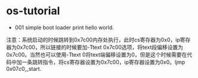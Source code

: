 # os-tutorial

- 001 simple boot loader print hello world.

注意：系统启动的时候跳转到0x7c00内存处执行，此时cs寄存器为0x0，ip寄存器为0x7c00，所以链接的时候要加-Ttext 0x7c00选项，将text段偏移设置为0x7c00。当然也可以使用-Ttext 0将text端偏移设置为0，但是这个时候需要在代码中加一条跳转指令，将cs寄存器设置为0x7c00，ip寄存器设置为0x0。ljmp $0x07c0,$_start.
